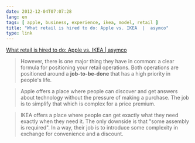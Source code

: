 ```yaml
---
date: 2012-12-04T07:07:28
lang: en
tags: [ apple, business, experience, ikea, model, retail ]
title: "What retail is hired to do: Apple vs. IKEA  |  asymco"
type: link
---
```


[What retail is hired to do: Apple vs. IKEA  | 
asymco](http://www.asymco.com/2012/05/04/measuring-retail-disruption-apple-vs-ikea/)

> However, there is one major thing they have in common: a clear formula
> for positioning your retail operations. Both operations are positioned
> around a **job-to-be-done** that has a high priority in people's life.

> Apple offers a place where people can discover and get answers about
> technology without the pressure of making a purchase. The job is to
> simplify that which is complex for a price premium.

> IKEA offers a place where people can get exactly what they need
> exactly when they need it. The only downside is that "some assembly is
> required". In a way, their job is to introduce some complexity in
> exchange for convenience and a discount.

